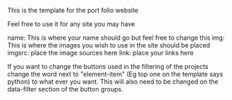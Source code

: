 This is the template for the port folio website

Feel free to use it for any site you may have 

name: This is where your name should go but feel free to change this 
img: This is where the images you wish to use in the site should be placed
imgsrc: place the image sources here
link: place your links here

If you want to change the buttons used in the filtering of the projects change the word next to "element-item" (Eg top one on the template says python) to what ever you want.
This will also need to be changed on the data-filter section of the button groups.
